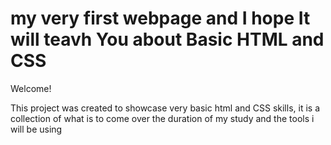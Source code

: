 # my very first webpage and I hope It will teavh You about Basic HTML and CSS

Welcome!

This project was created to showcase very basic html and CSS skills, 
it is a collection of what is to come over the duration of my study and the tools i will be using 

